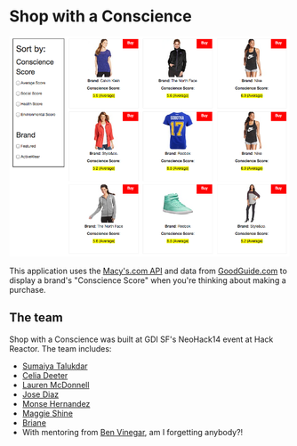 Shop with a Conscience
====================
![Shop with a Conscience](https://github.com/magshi/shop-with-conscience/blob/master/img/swc-screenshot.png)

This application uses the [Macy's.com API](http://developer.macys.com) and data from [GoodGuide.com](http://www.goodguide.com) to display a brand's "Conscience Score" when you're thinking about making a purchase.

The team
--------------------
Shop with a Conscience was built at GDI SF's NeoHack14 event at Hack Reactor. The team includes:

* [Sumaiya Talukdar](http://twitter.com/stalukda)
* [Celia Deeter](https://twitter.com/celiadeeter)
* [Lauren McDonnell](http://www.linkedin.com/pub/lauren-mcdonnell/59/482/b7)
* [Jose Diaz](http://www.twitter.com/josediaz)
* [Monse Hernandez](http://www.twitter.com/mMonseHernandez)
* [Maggie Shine](http://www.twitter.com/magksh)
* [Briane](https://twitter.com/bchanellek)
* With mentoring from [Ben Vinegar](http://www.twitter.com/bentlegen), am I forgetting anybody?!
